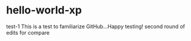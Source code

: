 # hello-world-xp
test-1
This is a test to familiarize GitHub...Happy testing!
second round of edits for compare

